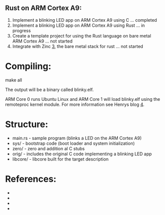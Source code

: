 ## Rust on ARM Cortex A9:

1. Implement a blinking LED app on ARM Cortex A9 using C ... completed 
2. Implement a blinking LED app on ARM Cortex A9 using Rust ... in progress
3. Create a template project for using the Rust language on bare metal ARM Cortex A9 ... not started
4. Integrate with Zinc [3], the bare metal stack for rust ... not started

# Compiling:
make all

The output will be a binary called blinky.elf.

ARM Core 0 runs Ubuntu Linux and ARM Core 1 will load blinky.elf using the remoteproc kernel module. For more information see Henrys blog [4].

# Structure:
  * main.rs - sample program (blinks a LED on the ARM Cortex A9)
  * sys/ - bootstrap code (boot loader and system initialization)
  * zero/ - zero and addition al C stubs
  * orig/ - includes the original C code implementing a blinking LED app
  * libcore/ - libcore built for the target description

# References:
  * [1]: https://github.com/neykov/armboot
  * [2]: https://github.com/antoinealb/rust-demo-cortex-m4
  * [3]: https://github.com/hackndev/zinc
  * [4]: http://henryomd.blogspot.co.at/2015/02/zynq-amp-linux-on-cpu0-and-bare-metal.html
